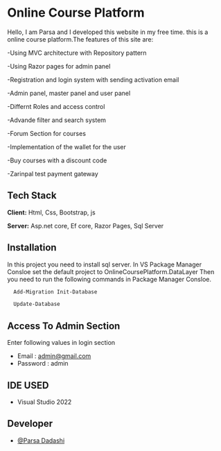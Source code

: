 
# Online Course Platform

Hello, I am Parsa and I developed this website in my free time. this is a online course platform.The features of this site are:

-Using MVC architecture with Repository pattern

-Using Razor pages for admin panel

-Registration and login system with sending activation email

-Admin panel, master panel and user panel

-Differnt Roles and access control

-Advande filter and search system

-Forum Section for courses

-Implementation of the wallet for the user

-Buy courses with a discount code

-Zarinpal test payment gateway

## Tech Stack

**Client:** Html, Css, Bootstrap, js

**Server:** Asp.net core, Ef core, Razor Pages, Sql Server

## Installation
 
 In this project you need to install sql server.
 In VS Package Manager Consloe set the default project to OnlineCoursePlatform.DataLayer
 Then you need to run the following commands in Package Manager Consloe.

```bash
  Add-Migration Init-Database
```

```bash
  Update-Database
```

## Access To Admin Section

Enter following values in login section
- Email : admin@gmail.com
- Password : admin

## IDE USED
- Visual Studio 2022

## Developer

- [@Parsa Dadashi](https://github.com/ParsaDdshi)


